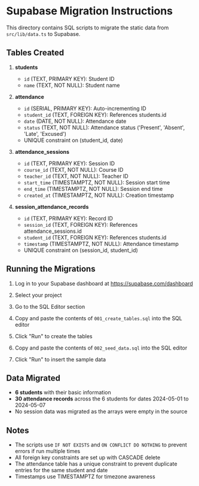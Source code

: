 # Supabase Migration Instructions

This directory contains SQL scripts to migrate the static data from `src/lib/data.ts` to Supabase.

## Tables Created

1. **students**
   - `id` (TEXT, PRIMARY KEY): Student ID
   - `name` (TEXT, NOT NULL): Student name

2. **attendance**
   - `id` (SERIAL, PRIMARY KEY): Auto-incrementing ID
   - `student_id` (TEXT, FOREIGN KEY): References students.id
   - `date` (DATE, NOT NULL): Attendance date
   - `status` (TEXT, NOT NULL): Attendance status ('Present', 'Absent', 'Late', 'Excused')
   - UNIQUE constraint on (student_id, date)

3. **attendance_sessions**
   - `id` (TEXT, PRIMARY KEY): Session ID
   - `course_id` (TEXT, NOT NULL): Course ID
   - `teacher_id` (TEXT, NOT NULL): Teacher ID
   - `start_time` (TIMESTAMPTZ, NOT NULL): Session start time
   - `end_time` (TIMESTAMPTZ, NOT NULL): Session end time
   - `created_at` (TIMESTAMPTZ, NOT NULL): Creation timestamp

4. **session_attendance_records**
   - `id` (TEXT, PRIMARY KEY): Record ID
   - `session_id` (TEXT, FOREIGN KEY): References attendance_sessions.id
   - `student_id` (TEXT, FOREIGN KEY): References students.id
   - `timestamp` (TIMESTAMPTZ, NOT NULL): Attendance timestamp
   - UNIQUE constraint on (session_id, student_id)

## Running the Migrations

1. Log in to your Supabase dashboard at https://supabase.com/dashboard

2. Select your project

3. Go to the SQL Editor section

4. Copy and paste the contents of `001_create_tables.sql` into the SQL editor

5. Click "Run" to create the tables

6. Copy and paste the contents of `002_seed_data.sql` into the SQL editor

7. Click "Run" to insert the sample data

## Data Migrated

- **6 students** with their basic information
- **30 attendance records** across the 6 students for dates 2024-05-01 to 2024-05-07
- No session data was migrated as the arrays were empty in the source

## Notes

- The scripts use `IF NOT EXISTS` and `ON CONFLICT DO NOTHING` to prevent errors if run multiple times
- All foreign key constraints are set up with CASCADE delete
- The attendance table has a unique constraint to prevent duplicate entries for the same student and date
- Timestamps use TIMESTAMPTZ for timezone awareness
